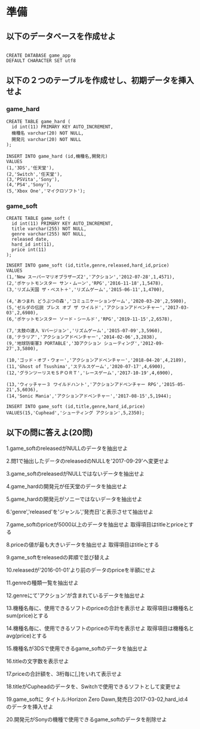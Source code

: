 # 準備

## 以下のデータベースを作成せよ

```

CREATE DATABASE game_app
DEFAULT CHARACTER SET utf8
```

## 以下の２つのテーブルを作成せし、初期データを挿入せよ

### game_hard

```
CREATE TABLE game_hard (
  id int(11) PRIMARY KEY AUTO_INCREMENT,
  機種名 varchar(20) NOT NULL,
  開発元 varchar(20) NOT NULL
);

INSERT INTO game_hard (id,機種名,開発元)
VALUES
(1,'3DS','任天堂'),
(2,'Switch','任天堂'),
(3,'PSVita','Sony'),
(4,'PS4','Sony'),
(5,'Xbox One','マイクロソフト');
```

### game_soft

```
CREATE TABLE game_soft (
  id int(11) PRIMARY KEY AUTO_INCREMENT,
  title varchar(255) NOT NULL,
  genre varchar(255) NOT NULL,
  released date,
  hard_id int(11),
  price int(11)
);

INSERT INTO game_soft (id,title,genre,released,hard_id,price)
VALUES
(1,'New スーパーマリオブラザーズ2','アクション','2012-07-28',1,4571),
(2,'ポケットモンスター サン・ムーン','RPG','2016-11-18',1,5478),
(3,'リズム天国 ザ・ベスト＋','リズムゲーム','2015-06-11',1,4700),

(4,'あつまれ どうぶつの森','コミュニケーションゲーム','2020-03-20',2,5980),
(5,'ゼルダの伝説 ブレス オブ ザ ワイルド','アクションアドベンチャー','2017-03-03',2,6980),
(6,'ポケットモンスター ソード・シールド','RPG','2019-11-15',2,6578),

(7,'太鼓の達人 Vバージョン','リズムゲーム','2015-07-09',3,5960),
(8,'テラリア','アクションアドベンチャー','2014-02-06',3,2838),
(9,'地球防衛軍3 PORTABLE','3Dアクション シューティング','2012-09-27',3,5800),

(10,'ゴッド・オブ・ウォー','アクションアドベンチャー','2018-04-20',4,2189),
(11,'Ghost of Tsushima','ステルスゲーム','2020-07-17',4,6900),
(12,'グランツーリスモＳＰＯＲＴ','レースゲーム','2017-10-19',4,6900),

(13,'ウィッチャー３ ワイルドハント','アクションアドベンチャー RPG','2015-05-21',5,6036),
(14,'Sonic Mania','アクションアドベンチャー','2017-08-15',5,1944);

INSERT INTO game_soft (id,title,genre,hard_id,price)
VALUES(15,'Cuphead','シューティング アクション',5,2350);
```

## 以下の問に答えよ(20問)

1.game_softのreleasedがNULLのデータを抽出せよ

2.問1で抽出したデータのreleasedのNULLを'2017-09-29'へ変更せよ

3.game_softのreleasedがNULLではないデータを抽出せよ

4.game_hardの開発元が任天堂のデータを抽出せよ

5.game_hardの開発元がソニーではないデータを抽出せよ

6.'genre','released'を'ジャンル','発売日'と表示させて抽出せよ

7.game_softのpriceが5000以上のデータを抽出せよ 取得項目はtitleとpriceとする

8.priceの値が最も大きいデータを抽出せよ 取得項目はtitleとする

9.game_softをreleasedの昇順で並び替えよ

10.releasedが'2016-01-01'より前のデータのpriceを半額にせよ

11.genreの種類一覧を抽出せよ

12.genreにて'アクション'が含まれているデータを抽出せよ

13.機種名毎に、使用できるソフトのpriceの合計を表示せよ 取得項目は機種名とsum(price)とする

14.機種名毎に、使用できるソフトのpriceの平均を表示せよ 取得項目は機種名とavg(price)とする

15.機種名が3DSで使用できるgame_softのデータを抽出せよ

16.titleの文字数を表示せよ

17.priceの合計額を、3桁毎に[,]をいれて表示せよ

18.titleがCupheadのデータを、Switchで使用できるソフトとして変更せよ

19.game_softに タイトル:Horizon Zero Dawn,発売日:2017-03-02,hard_id:4 のデータを挿入せよ

20.開発元がSonyの機種で使用できるgame_softのデータを削除せよ
